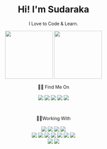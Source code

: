 <h1 align='center'>
    Hi! I'm Sudaraka
</h1>

<p align='center'>
    I Love to Code & Learn.
</p>

<p align='center'>
<a href="#"><img src="https://github-readme-stats.vercel.app/api?username=sudarakas&show_icons=true&count_private=true&theme=github_dark" height="150"></a>
<a href="#"><img src="https://github-readme-stats.vercel.app/api/top-langs/?username=sudarakas&layout=compact&theme=github_dark&hide=css,html" height="150"/></a>
</p>

<p align='center'>
  🙋‍♂ Find Me On<br/><br/>
    <a href="#"><img src="https://img.shields.io/badge/GitHub-100000?style=for-the-badge&logo=github&logoColor=white" /></a>
    <a href="https://twitter.com/sudarakase"><img src="https://img.shields.io/badge/Twitter-1DA1F2?style=for-the-badge&logo=twitter&logoColor=white" /></a>
    <a href="https://www.facebook.com/nanomsg"><img src="https://img.shields.io/badge/Facebook-1877F2?style=for-the-badge&logo=facebook&logoColor=white" /></a>
    <a href="https://lk.linkedin.com/in/sudarakas"><img src="https://img.shields.io/badge/LinkedIn-0077B5?style=for-the-badge&logo=linkedin&logoColor=white" /></a>
    <a href="https://www.instagram.com/sudaraka__/"><img src="https://img.shields.io/badge/Instagram-E4405F?style=for-the-badge&logo=instagram&logoColor=white" /></a>
</p>

<br/>
<p align='center'>
🧑‍💻Working With<br/><br/>
<a href="#"><img src="https://img.shields.io/badge/Java-ED8B00?style=for-the-badge&logo=java&logoColor=white" /></a>
<a href="#"><img src="https://img.shields.io/badge/C%2B%2B-00599C?style=for-the-badge&logo=c%2B%2B&logoColor=white" /></a>
<a href="#"><img src="https://img.shields.io/badge/JavaScript-323330?style=for-the-badge&logo=javascript&logoColor=F7DF1E" /></a>
<a href="#"><img src="https://img.shields.io/badge/TypeScript-007ACC?style=for-the-badge&logo=typescript&logoColor=white" /></a>
</br>
<a href="#"><img src="https://img.shields.io/badge/Angular-DD0031?style=for-the-badge&logo=angular&logoColor=white" /></a>
<a href="#"><img src="https://img.shields.io/badge/React-20232A?style=for-the-badge&logo=react&logoColor=61DAFB" /></a>
<a href="#"><img src="https://img.shields.io/badge/React_Native-20232A?style=for-the-badge&logo=react&logoColor=61DAFB" /></a>
<a href="#"><img src="https://img.shields.io/badge/Spring_Boot-F2F4F9?style=for-the-badge&logo=spring-boot" /></a>
<a href="#"><img src="https://img.shields.io/badge/Laravel-FF2D20?style=for-the-badge&logo=laravel&logoColor=white" /></a>
<a href="#"><img src="https://img.shields.io/badge/Bootstrap-563D7C?style=for-the-badge&logo=bootstrap&logoColor=white" /></a>
<a href="#"><img src="https://img.shields.io/badge/Sass-CC6699?style=for-the-badge&logo=sass&logoColor=white" /></a>
</br>
<a href="#"><img src="https://img.shields.io/badge/Visual_Studio_Code-0078D4?style=for-the-badge&logo=visual%20studio%20code&logoColor=white" /></a>
<a href="#"><img src="https://img.shields.io/badge/Visual_Studio-5C2D91?style=for-the-badge&logo=visual%20studio&logoColor=white" /></a>

</p>
